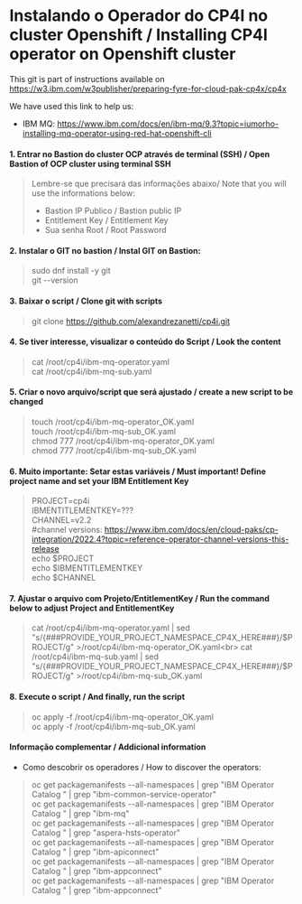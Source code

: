 # Instalando o Operador do CP4I no cluster Openshift / Installing CP4I operator on Openshift cluster

This git is part of  instructions available on https://w3.ibm.com/w3publisher/preparing-fyre-for-cloud-pak-cp4x/cp4x

We have used this link to help us: 
- IBM MQ: https://www.ibm.com/docs/en/ibm-mq/9.3?topic=iumorho-installing-mq-operator-using-red-hat-openshift-cli

#### 1. Entrar no Bastion do cluster OCP através de terminal (SSH) / Open Bastion of OCP cluster using terminal SSH
> Lembre-se que precisará das informações abaixo/ Note that you will use the informations below:<br>
> - Bastion IP Publico / Bastion public IP<br>
> - Entitlement Key /  Entitlement Key<br>
> - Sua senha Root / Root Password<br>

#### 2. Instalar o GIT no bastion / Instal GIT on Bastion:
> sudo dnf install -y git<br>
> git --version

#### 3. Baixar o script / Clone git with scripts
> git clone https://github.com/alexandrezanetti/cp4i.git

#### 4. Se tiver interesse, visualizar o conteúdo do Script / Look the content
> cat /root/cp4i/ibm-mq-operator.yaml<br>
> cat /root/cp4i/ibm-mq-sub.yaml

#### 5. Criar o novo arquivo/script que será ajustado / create a new script to be changed
> touch /root/cp4i/ibm-mq-operator_OK.yaml<br>
> touch /root/cp4i/ibm-mq-sub_OK.yaml<br>
> chmod 777 /root/cp4i/ibm-mq-operator_OK.yaml<br>
> chmod 777 /root/cp4i/ibm-mq-sub_OK.yaml

#### 6. Muito importante: Setar estas variáveis / Must important! Define project name and set your IBM Entitlement Key
> PROJECT=cp4i<br>
> IBMENTITLEMENTKEY=???<br>
> CHANNEL=v2.2<br>
> #channel versions: https://www.ibm.com/docs/en/cloud-paks/cp-integration/2022.4?topic=reference-operator-channel-versions-this-release<br>
> echo $PROJECT<br>
> echo $IBMENTITLEMENTKEY<br>
> echo $CHANNEL

#### 7. Ajustar o arquivo com Projeto/EntitlementKey / Run the command below to adjust Project and EntitlementKey
> cat /root/cp4i/ibm-mq-operator.yaml | sed "s/{###PROVIDE_YOUR_PROJECT_NAMESPACE_CP4X_HERE###}/$PROJECT/g" >/root/cp4i/ibm-mq-operator_OK.yaml<br>
> cat /root/cp4i/ibm-mq-sub.yaml | sed "s/{###PROVIDE_YOUR_PROJECT_NAMESPACE_CP4X_HERE###}/$PROJECT/g" >/root/cp4i/ibm-mq-sub_OK.yaml

#### 8. Execute o script / And finally, run the script
> oc apply -f /root/cp4i/ibm-mq-operator_OK.yaml<br>
> oc apply -f /root/cp4i/ibm-mq-sub_OK.yaml

#### Informação complementar / Addicional information
- Como descobrir os operadores / How to discover the operators:
> oc get packagemanifests --all-namespaces | grep "IBM Operator Catalog " | grep "ibm-common-service-operator"<br>
> oc get packagemanifests --all-namespaces | grep "IBM Operator Catalog " | grep "ibm-mq"<br>
> oc get packagemanifests --all-namespaces | grep "IBM Operator Catalog " | grep "aspera-hsts-operator"<br>
> oc get packagemanifests --all-namespaces | grep "IBM Operator Catalog " | grep "ibm-apiconnect"<br>
> oc get packagemanifests --all-namespaces | grep "IBM Operator Catalog " | grep "ibm-appconnect"<br>
> oc get packagemanifests --all-namespaces | grep "IBM Operator Catalog " | grep "ibm-appconnect"<br>
